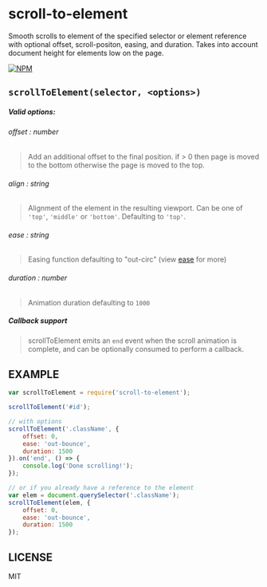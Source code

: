 # scroll-to-element

Smooth scrolls to element of the specified selector or element reference with optional offset, scroll-positon, easing, and duration. Takes into account document height for elements low on the page.

[![NPM](https://nodei.co/npm/scroll-to-element.png)](https://nodei.co/npm/scroll-to-element/)

## `scrollToElement(selector, <options>)`
##### Valid options:

###### offset : *number*

> Add an additional offset to the final position. if
> \> 0 then page is moved to the bottom otherwise the page is moved to the top.

###### align : *string*

> Alignment of the element in the resulting viewport. Can be
> one of `'top'`, `'middle'` or `'bottom'`. Defaulting to `'top'`.

###### ease : *string*

> Easing function defaulting to "out-circ" (view [ease](https://github.com/component/ease) for more)

###### duration : *number*

> Animation duration defaulting to `1000`

##### Callback support

> scrollToElement emits an `end` event when the scroll animation is complete, and can be optionally consumed to perform a callback.


## EXAMPLE

```js
var scrollToElement = require('scroll-to-element');

scrollToElement('#id');

// with options
scrollToElement('.className', {
	offset: 0,
	ease: 'out-bounce',
	duration: 1500
}).on('end', () => {
	console.log('Done scrolling!');
});

// or if you already have a reference to the element
var elem = document.querySelector('.className');
scrollToElement(elem, {
	offset: 0,
	ease: 'out-bounce',
	duration: 1500
});
```

## LICENSE

MIT
